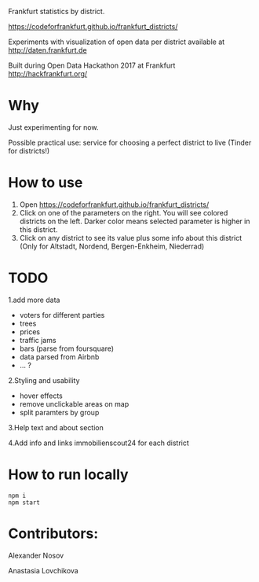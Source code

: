 Frankfurt statistics by district.

https://codeforfrankfurt.github.io/frankfurt_districts/

Experiments with visualization of open data per district available at http://daten.frankfurt.de

Built during Open Data Hackathon 2017 at Frankfurt http://hackfrankfurt.org/


# Why
Just experimenting for now. 

Possible practical use: service for choosing a perfect district to live (Tinder for districts!)

# How to use
1. Open https://codeforfrankfurt.github.io/frankfurt_districts/
2. Click on one of the parameters on the right. You will see colored districts on the left. Darker color means selected parameter is higher in this district.
3. Click on any district to see its value plus some info about this district (Only for Altstadt, Nordend, Bergen-Enkheim, Niederrad)

# TODO
1.add more data
- voters for different parties
- trees
- prices
- traffic jams
- bars (parse from foursquare)
- data parsed from Airbnb
- ... ?

2.Styling and usability
- hover effects
- remove unclickable areas on map
- split paramters by group

3.Help text and about section

4.Add info and links immobilienscout24 for each district

# How to run locally
```
npm i
npm start
```

# Contributors:
Alexander Nosov

Anastasia Lovchikova
